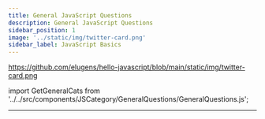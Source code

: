 ```yaml
---
title: General JavaScript Questions
description: General JavaScript Questions
sidebar_position: 1
image: '../static/img/twitter-card.png'
sidebar_label: JavaScript Basics
---
```


<https://github.com/elugens/hello-javascript/blob/main/static/img/twitter-card.png>

import GetGeneralCats from '../../src/components/JSCategory/GeneralQuestions/GeneralQuestions.js';

<GetGeneralCats />

---
